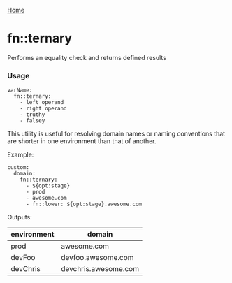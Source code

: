 [Home](https://github.com/icarus-sullivan/serverless-plugin-utils/blob/master/README.md)

# fn::ternary
Performs an equality check and returns defined results

### Usage
```
varName:
  fn::ternary:
    - left operand
    - right operand
    - truthy
    - falsey
```

This utility is useful for resolving domain names or naming conventions that are shorter in one environment than that of another. 

Example:
```
custom:
  domain:
    fn::ternary:
      - ${opt:stage}
      - prod
      - awesome.com
      - fn::lower: ${opt:stage}.awesome.com
```

Outputs:

| environment | domain |
|--|--|
| prod | awesome.com |
| devFoo | devfoo.awesome.com |
| devChris | devchris.awesome.com |
